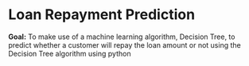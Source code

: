 # Loan Repayment Prediction

**Goal:** 
To make use of a machine learning algorithm, Decision Tree, to predict whether a customer will repay the loan amount or not using the Decision Tree algorithm using python

